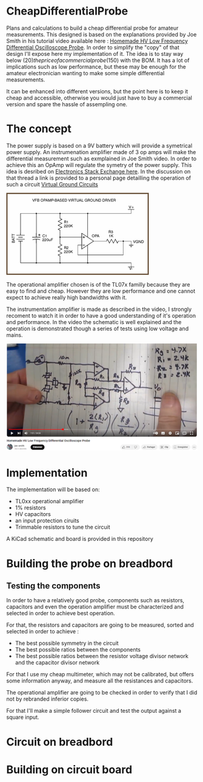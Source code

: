 # CheapDifferentialProbe
Plans and calculations to build a cheap differential probe for amateur measurements. This designed is based on the explanations provided by Joe Smith in his tutorial video available here : [Homemade HV Low Frequency Differential Oscilloscope Probe](https://www.youtube.com/watch?v=_OZ5Xer84eo). In order to simplify the "copy" of that design I'll expose here my implementation of it. The idea is to stay way below (20$) the price of a commercial probe (150$) with the BOM. It has a lot of implications such as low performance, but these may be enough for the amateur electronician wanting to make some simple differential measurements.

It can be enhanced into different versions, but the point here is to keep it cheap and accessible, otherwise you would just have to buy a commercial version and spare the hassle of assempling one.

# The concept

The power supply is based on a 9V battery which will provide a symetrical power supply. An instrumenation amplifier made of 3 op amps will make the differential measurement such as exmplained in Joe Smith video. In order to achieve this an OpAmp will regulate the symetry of the power supply. This idea is desribed on [Electronics Stack Exchange here](https://electronics.stackexchange.com/questions/90136/symmetrical-power-supply-circuit). In the discussion on that thread a link is provided to a personal page detailling the operation of such a circuit [Virtual Ground Circuits](https://tangentsoft.com/elec/vgrounds.html)

![Image from Tangentsoft website representing the power supply](assets/vfb-opa.png)

The operational amplifier chosen is of the TL07x familly because they are easy to find and cheap. However they are low performance and one cannot expect to achieve really high bandwidths with it.

The instrumentation amplifier is made as described in the video, I strongly recoment to watch it in order to have a good understanding of it's operation and performance. In the video the schematic is well explained and the operation is demonstrated though a series of tests using low voltage and mains.

![Image from Joe Smith video](assets/JoeSmithSchematic.png)

# Implementation

The implementation will be based on:
- TL0xx operational amplifier
- 1% resistors
- HV capacitors
- an input protection ciruits
- Trimmable resistors to tune the circuit

A KiCad schematic and board is provided in this repository

# Building the probe on breadbord

## Testing the components

In order to have a relatively good probe, components such as resistors, capacitors and even the operation amplifier must be characterized and selected in order to achieve best operation. 

For that, the resistors and capacitors are going to be measured, sorted and selected in order to achieve : 
- The best possible symmetry in the circuit
- The best possible ratios between the components
- The best possible ratios between the resistor voltage divisor network and the capacitor divisor network

For that I use my cheap multimeter, which may not be calibrated, but offers some information anyway, and measure all the resistances and capacitors.

The operational amplifier are going to be checked in order to verify that I did not by rebranded inferior copies.

For that I'll make a simple follower circuit and test the output against a square input.

# Circuit on breadbord

# Building on circuit board

